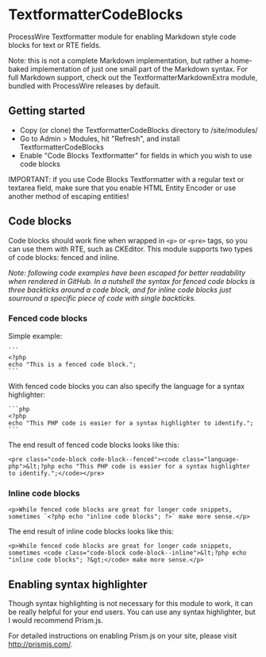 # TextformatterCodeBlocks

ProcessWire Textformatter module for enabling Markdown style code blocks for text or RTE fields.

Note: this is not a complete Markdown implementation, but rather a home-baked implementation of just one small part of the Markdown syntax. For full Markdown support, check out the TextformatterMarkdownExtra module, bundled with ProcessWire releases by default.

## Getting started

- Copy (or clone) the TextformatterCodeBlocks directory to /site/modules/
- Go to Admin > Modules, hit "Refresh", and install TextformatterCodeBlocks
- Enable "Code Blocks Textformatter" for fields in which you wish to use code blocks

IMPORTANT: if you use Code Blocks Textformatter with a regular text or textarea field, make sure that you enable HTML Entity Encoder or use another method of escaping entities!

## Code blocks

Code blocks should work fine when wrapped in `<p>` or `<pre>` tags, so you can use them with RTE, such as CKEditor. This module supports two types of code blocks: fenced and inline.

*Note: following code examples have been escaped for better readability when rendered in GitHub. In a nutshell the syntax for fenced code blocks is three backticks around a code block, and for inline code blocks just sourround a specific piece of code with single backticks.*

### Fenced code blocks

Simple example:

``````
```
<?php
echo "This is a fenced code block.";
```
``````

With fenced code blocks you can also specify the language for a syntax highlighter:

``````
```php
<?php
echo "This PHP code is easier for a syntax highlighter to identify.";
```
``````

The end result of fenced code blocks looks like this:

`<pre class="code-block code-block--fenced"><code class="language-php">&lt;?php
echo "This PHP code is easier for a syntax highlighter to identify.";</code></pre>`

### Inline code blocks

``<p>While fenced code blocks are great for longer code snippets, sometimes `<?php echo "inline code blocks"; ?>` make more sense.</p>``

The end result of inline code blocks looks like this:

`<p>While fenced code blocks are great for longer code snippets, sometimes <code class="code-block code-block--inline">&lt;?php echo "inline code blocks"; ?&gt;</code> make more sense.</p>`

## Enabling syntax highlighter

Though syntax highlighting is not necessary for this module to work, it can be really helpful for your end users. You can use any syntax highlighter, but I would recommend Prism.js.

For detailed instructions on enabling Prism.js on your site, please visit http://prismjs.com/.
